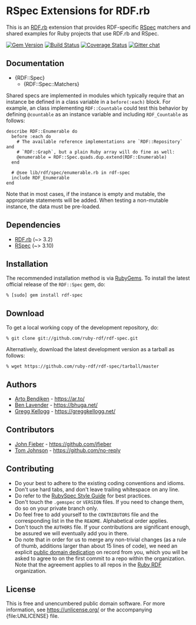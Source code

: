 # RSpec Extensions for RDF.rb

This is an [RDF.rb][] extension that provides RDF-specific [RSpec][] matchers
and shared examples for Ruby projects that use RDF.rb and RSpec.

[![Gem Version](https://badge.fury.io/rb/rdf-spec.png)](https://badge.fury.io/rb/rdf-spec)
[![Build Status](https://github.com/ruby-rdf/rdf-spec/workflows/CI/badge.svg?branch=develop)](https://github.com/ruby-rdf/rdf-spec/actions?query=workflow%3ACI)
[![Coverage Status](https://coveralls.io/repos/ruby-rdf/rdf-spec/badge.svg?branch=develop)](https://coveralls.io/github/ruby-rdf/rdf-spec?branch=develop)
[![Gitter chat](https://badges.gitter.im/ruby-rdf/rdf.png)](https://gitter.im/ruby-rdf/rdf)

## Documentation

* {RDF::Spec}
  * {RDF::Spec::Matchers}

Shared specs are implemented in modules which typically require that an instance be defined in a class variable in a `before(:each)` block. For example, an class implementing `RDF::Countable` could test this behavior by defining `@countable` as an instance variable and including `RDF_Countable` as follows:

    describe RDF::Enumerable do
      before :each do
        # The available reference implementations are `RDF::Repository` and
        # `RDF::Graph`, but a plain Ruby array will do fine as well:
        @enumerable = RDF::Spec.quads.dup.extend(RDF::Enumerable)
      end

      # @see lib/rdf/spec/enumerable.rb in rdf-spec
      include RDF_Enumerable
    end

Note that in most cases, if the instance is empty and mutable, the appropriate statements will be added. When testing a non-mutable instance, the data must be pre-loaded.

## Dependencies

* [RDF.rb](https://rubygems.org/gems/rdf) (~> 3.2)
* [RSpec](https://rubygems.org/gems/rspec) (~> 3.10)

## Installation

The recommended installation method is via [RubyGems](https://rubygems.org/).
To install the latest official release of the `RDF::Spec` gem, do:

    % [sudo] gem install rdf-spec

## Download

To get a local working copy of the development repository, do:

    % git clone git://github.com/ruby-rdf/rdf-spec.git

Alternatively, download the latest development version as a tarball as
follows:

    % wget https://github.com/ruby-rdf/rdf-spec/tarball/master

## Authors

* [Arto Bendiken](https://github.com/artob) - <https://ar.to/>
* [Ben Lavender](https://github.com/bhuga) - <https://bhuga.net/>
* [Gregg Kellogg](https://github.com/gkellogg) - <https://greggkellogg.net/>

## Contributors

* [John Fieber](https://github.com/jfieber) - <https://github.com/jfieber>
* [Tom Johnson](https://github.com/no-reply) - <https://github.com/no-reply>

## Contributing

* Do your best to adhere to the existing coding conventions and idioms.
* Don't use hard tabs, and don't leave trailing whitespace on any line.
* Do refer to the [RubySpec Style Guide][RubySpec] for best practices.
* Don't touch the `.gemspec` or `VERSION` files. If you need to change them,
  do so on your private branch only.
* Do feel free to add yourself to the `CONTRIBUTORS` file and the
  corresponding list in the the `README`. Alphabetical order applies.
* Don't touch the `AUTHORS` file. If your contributions are significant
  enough, be assured we will eventually add you in there.
* Do note that in order for us to merge any non-trivial changes (as a rule
  of thumb, additions larger than about 15 lines of code), we need an
  explicit [public domain dedication][PDD] on record from you,
  which you will be asked to agree to on the first commit to a repo within the organization.
  Note that the agreement applies to all repos in the [Ruby RDF](https://github.com/ruby-rdf/) organization.

License
-------

This is free and unencumbered public domain software. For more information,
see <https://unlicense.org/> or the accompanying {file:UNLICENSE} file.

[RDF.rb]:    https://rubygems.org/gems/rdf
[RSpec]:     https://rspec.info/
[RubySpec]:  https://rubyspec.org/wiki/rubyspec/Style_Guide
[PDD]:              https://unlicense.org/#unlicensing-contributions
